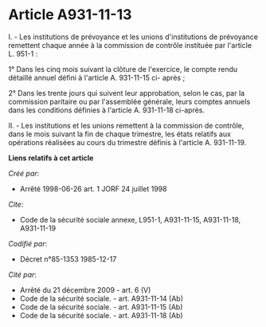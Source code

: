 # Article A931-11-13

I. - Les institutions de prévoyance et les unions d'institutions de prévoyance remettent chaque année à la commission de
contrôle instituée par l'article L. 951-1 :

1° Dans les cinq mois suivant la clôture de l'exercice, le compte rendu détaillé annuel défini à l'article A. 931-11-15 ci-
après ;

2° Dans les trente jours qui suivent leur approbation, selon le cas, par la commission paritaire ou par l'assemblée générale,
leurs comptes annuels dans les conditions définies à l'article A. 931-11-18 ci-après.

II. - Les institutions et les unions remettent à la commission de contrôle, dans le mois suivant la fin de chaque trimestre,
les états relatifs aux opérations réalisées au cours du trimestre définis à l'article A. 931-11-19.

**Liens relatifs à cet article**

_Créé par_:

  - Arrêté 1998-06-26 art. 1 JORF 24 juillet 1998

_Cite_:

  - Code de la sécurité sociale annexe, L951-1, A931-11-15, A931-11-18, A931-11-19

_Codifié par_:

  - Décret n°85-1353 1985-12-17

_Cité par_:

  - Arrêté du 21 décembre 2009 - art. 6 (V)
  - Code de la sécurité sociale. - art. A931-11-14 (Ab)
  - Code de la sécurité sociale. - art. A931-11-15 (Ab)
  - Code de la sécurité sociale. - art. A931-11-18 (Ab)
